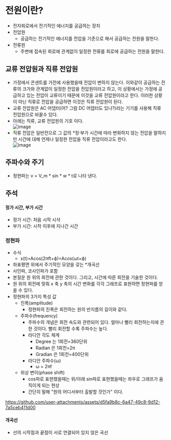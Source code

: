 # 전원이란?
+ 전자회로에서 전기적인 에너지를 공급하는 장치
+ 전압원
  + 공급하는 전기적인 에너지를 전압을 기준으로 해서 공급하는 전원을 말한다.
+ 전류원 
  + 주변에 접속된 회로에 관계없이 일정한 전류를 회로에 공급하는 전원을 말한다.

## 교류 전압원과 직류 전압원
+ 가정에서 콘센트를 가전에 사용했을때 전압이 변하지 않는다. 이와같이 공급하는 전류의 크가와 관계없이 일정한 전압을 전압원이라고 하고, 이 상황에서는 가정에 공급하고 있는 전압이 교류이기 때문에 이것을 교류 전압원이라고 한다. 이러한 상황이 아닌 직류로 전압을 공급하면 이것은 직류 전압원이 된다.
+ 교류 전압원은 AC 어댑터(어? 그럼 DC 어뎁터도 있나?)라는 기기를 사용해 직류 전압원으로 바꿀수 있다.
+ 아래는 직류, 교류 전압원의 기호 이다.
  <br>
  ![image](https://github.com/user-attachments/assets/3a341d64-0509-49e6-b560-8745a7044187)
+ 직류 전압은 일반전으로 그 값의 *정·부가 시간에 따라 변화하지 않는 전압을 말하지만 시간에 대해 언제나 일정한 전압을 직류 전압이라고도 한다.
  <br>
![image](https://github.com/user-attachments/assets/4da14264-b24c-4243-a2a9-96ac4c9c0a08)

## 주파수와 주기
+ 정현파는 v = V_m * sin * w * t로 나타 낸다.





## 주석
#### 정가 시간, 부가 시간
+ 정가 시간: 처음 시작 시삭
+ 부가 시간: 시작 이후에 지나간 시간
### 정현파
+ 수식 
  + x(t)=Acos(2πft+ϕ)=Acos(ωt+ϕ)
+ 좌표평면 위에서 주기적인 모양을 갖는 *개곡선
+ 사인파, 코사인파가 포함
+ 본질운 원 위의 회전에 관한 것이다. 그리고, 시간에 따른 회전을 기술한 것이다.
+ 원 위의 회전에 맞춰 x 축 y 축의 시간 변화를 각각 그래프로 표현하면 정현파를 얻을 수 있다.
+ 정현파의 3가지 특성 값
  + 진폭(amplitude)
    + 정현파의 진폭은 회전하는 원의 반지름의 길이와 같다.
  + 주파수(frequency)
    + 주파수의 개념은 회전 속도와 관련되어 있다. 얼마나 빨리 회전하는지에 관한 것이다. 빨리 회전할 수록 주파수는 높다.
    + 라디안 각도 체계
      + Degree 는 1회전=360단위
      + Radian 은 1회전=2π
      + Gradian 은 1회전=400단위
    + 라디안 주파수(ω)
      + ω = 2πf
  + 위상 변이(phase shift)
    + cos파로 표현했을때는 위/아래 sin파로 표현했을때는 좌우로 그래프가 움직이게 되는 현상
    + 간단히 말해 "원의 어디서부터 출발할 것인가" 이다.


https://github.com/user-attachments/assets/d5fa9b8c-6a47-49c8-9d12-7a5ceb411d00


#### 개곡선
+ 선의 시작점과 끝점이 서로 연결되어 있지 않은 곡선




